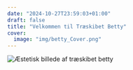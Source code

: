 ```yaml
---
date: "2024-10-27T23:59:03+01:00"
draft: false
title: "Velkommen til Træskibet Betty"
cover:
  image: "img/betty_Cover.png"
---
```

![Æstetisk billede af træskibet betty](/img/betty_Cover.png)
